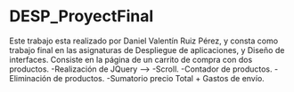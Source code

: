 # DESP_ProyectFinal
Este trabajo esta realizado por Daniel Valentín Ruiz Pérez, y consta como trabajo final en las asignaturas de Despliegue de aplicaciones, y Diseño de interfaces.
Consiste en la página de un carrito de compra con dos productos.
-Realización de JQuery -->
 -Scroll.
-Contador de productos.
-Eliminación de productos.
-Sumatorio precio Total + Gastos de envío.
